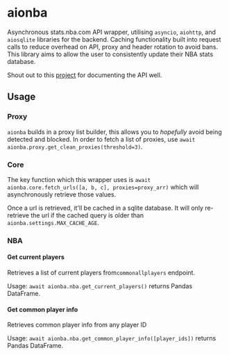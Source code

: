 # aionba
Asynchronous stats.nba.com API wrapper, utilising `asyncio`, `aiohttp`, and `aiosqlite` libraries for the backend.
Caching functionality built into request calls to reduce overhead on API, proxy and header rotation to avoid bans.
This library aims to allow the user to consistently update their NBA stats database.

Shout out to this [project](https://github.com/seemethere/nba_py/wiki/stats.nba.com-Endpoint-Documentation) for documenting the API well.

## Usage
### Proxy
`aionba` builds in a proxy list builder, this allows you to *hopefully* avoid being detected and blocked.
In order to fetch a list of proxies, use `await aionba.proxy.get_clean_proxies(threshold=3)`.

### Core
The key function which this wrapper uses is `await aionba.core.fetch_urls([a, b, c], proxies=proxy_arr)` which will asynchronously retrieve those values.

Once a url is retrieved, it'll be cached in a sqlite database. It will only re-retrieve the url if the cached query is older than `aionba.settings.MAX_CACHE_AGE`.

### NBA
#### Get current players
Retrieves a list of current players from`commonallplayers` endpoint.

Usage: `await aionba.nba.get_current_players()` returns Pandas DataFrame.

#### Get common player info
Retrieves common player info from any player ID

Usage: `await aionba.nba.get_common_player_info([player_ids])` returns Pandas DataFrame.